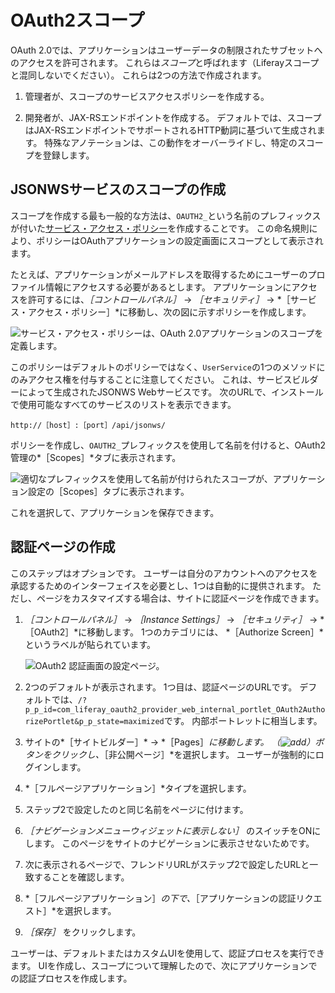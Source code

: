 # OAuth2スコープ

OAuth 2.0では、アプリケーションはユーザーデータの制限されたサブセットへのアクセスを許可されます。 これらは*スコープ*と呼ばれます（Liferayスコープと混同しないでください）。 これらは2つの方法で作成されます。

1. 管理者が、スコープのサービスアクセスポリシーを作成する。

2. 開発者が、JAX-RSエンドポイントを作成する。 デフォルトでは、スコープはJAX-RSエンドポイントでサポートされるHTTP動詞に基づいて生成されます。 特殊なアノテーションは、この動作をオーバーライドし、特定のスコープを登録します。

## JSONWSサービスのスコープの作成

スコープを作成する最も一般的な方法は、`OAUTH2_`という名前のプレフィックスが付いた[サービス・アクセス・ポリシー](../../installation-and-upgrades/securing-liferay/securing-web-services/setting-service-access-policies.md)を作成することです。 この命名規則により、ポリシーはOAuthアプリケーションの設定画面にスコープとして表示されます。

たとえば、アプリケーションがメールアドレスを取得するためにユーザーのプロファイル情報にアクセスする必要があるとします。 アプリケーションにアクセスを許可するには、*［コントロールパネル］* &rarr; *［セキュリティ］* &rarr; *［サービス・アクセス・ポリシー］*に移動し、次の図に示すポリシーを作成します。

![サービス・アクセス・ポリシーは、OAuth 2.0アプリケーションのスコープを定義します。](./oauth2-scopes/images/01.png)

このポリシーはデフォルトのポリシーではなく、`UserService`の1つのメソッドにのみアクセス権を付与することに注意してください。 これは、サービスビルダーによって生成されたJSONWS Webサービスです。 次のURLで、インストールで使用可能なすべてのサービスのリストを表示できます。

```
http://［host］:［port］/api/jsonws/
```

ポリシーを作成し、`OAUTH2_`プレフィックスを使用して名前を付けると、OAuth2管理の*［Scopes］*タブに表示されます。

![適切なプレフィックスを使用して名前が付けられたスコープが、アプリケーション設定の［Scopes］タブに表示されます。](./oauth2-scopes/images/02.png)

これを選択して、アプリケーションを保存できます。

## 認証ページの作成

このステップはオプションです。 ユーザーは自分のアカウントへのアクセスを承認するためのインターフェイスを必要とし、1つは自動的に提供されます。 ただし、ページをカスタマイズする場合は、サイトに認証ページを作成できます。

1. *［コントロールパネル］* &rarr; *［Instance Settings］* &rarr; *［セキュリティ］* &rarr; *［OAuth2］*に移動します。 1つのカテゴリには、 *［Authorize Screen］*というラベルが貼られています。

    ![OAuth2 認証画面の設定ページ。](./oauth2-scopes/images/03.png)

2. 2つのデフォルトが表示されます。 1つ目は、認証ページのURLです。 デフォルトでは、`/?p_p_id=com_liferay_oauth2_provider_web_internal_portlet_OAuth2AuthorizePortlet&p_p_state=maximized`です。 内部ポートレットに相当します。

4. サイトの*［サイトビルダー］* &rarr; *［Pages］*に移動します。 （![add](../../images/icon-add.png)）ボタンをクリックし、*［非公開ページ］*を選択します。 ユーザーが強制的にログインします。

5. *［フルページアプリケーション］*タイプを選択します。

6. ステップ2で設定したのと同じ名前をページに付けます。

7. *［ナビゲーションメニューウィジェットに表示しない］* のスイッチをONにします。 このページをサイトのナビゲーションに表示させないためです。

8. 次に表示されるページで、フレンドリURLがステップ2で設定したURLと一致することを確認します。

9. *［フルページアプリケーション］*の下で、*［アプリケーションの認証リクエスト］*を選択します。

10. *［保存］* をクリックします。

ユーザーは、デフォルトまたはカスタムUIを使用して、認証プロセスを実行できます。 UIを作成し、スコープについて理解したので、次にアプリケーションでの認証プロセスを作成します。
